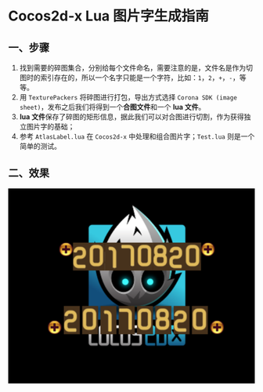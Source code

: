 Cocos2d-x Lua 图片字生成指南
============
## 一、步骤
1. 找到需要的碎图集合，分别给每个文件命名，需要注意的是，文件名是作为切图时的索引存在的，所以一个名字只能是一个字符，比如：`1`，`2`，`+`，`-`，等等。
2. 用 `TexturePackers` 将碎图进行打包，导出方式选择 `Corona SDK (image sheet)`，发布之后我们将得到一个**合图文件**和一个 **lua 文件**。
3. **lua 文件**保存了碎图的矩形信息，据此我们可以对合图进行切割，作为获得独立图片字的基础；
4. 参考 `AtlasLabel.lua` 在 `Cocos2d-x` 中处理和组合图片字；`Test.lua` 则是一个简单的测试。

## 二、效果
![screenshot](./ScreenShot.png)